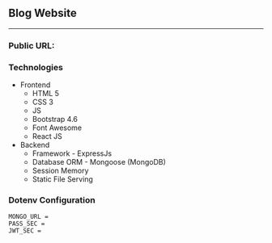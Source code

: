 ## Blog Website

<hr>

### Public URL: 

### Technologies

- Frontend
  - HTML 5
  - CSS 3
  - JS
  - Bootstrap 4.6
  - Font Awesome
  - React JS
- Backend
  - Framework - ExpressJs
  - Database ORM - Mongoose (MongoDB)
  - Session Memory
  - Static File Serving

### Dotenv Configuration

```
MONGO_URL = 
PASS_SEC = 
JWT_SEC = 
```
